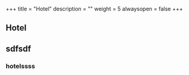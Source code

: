 +++
title = "Hotel"
description = ""
weight = 5
alwaysopen = false
+++

## Hotel

## sdfsdf

### hotelssss
